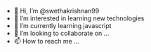 - 👋 Hi, I’m @swethakrishnan99
- 👀 I’m interested in learning new technologies
- 🌱 I’m currently learning javascript
- 💞️ I’m looking to collaborate on ...
- 📫 How to reach me ...

<!---
swethakrishnan99/swethakrishnan99 is a ✨ special ✨ repository because its `README.md` (this file) appears on your GitHub profile.
You can click the Preview link to take a look at your changes.
--->
